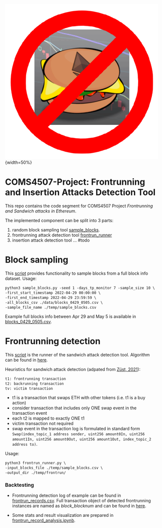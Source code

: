 
![test](./static/sandwich_attack_banned.png){width=50%}

# COMS4507-Project: Frontrunning and Insertion Attacks Detection Tool
 This repo contains the code segment for COMS4507 Project *Frontrunning and Sandwich attacks in Ethereum*.
 
The implemented component can be split into 3 parts:
1. random block sampling tool [sample_blocks](./sample_blocks.py).
2. frontrunning attack detection tool [frontrun_runner](./frontrun_runner.py)
3. insertion attack detection tool ... #todo



# Block sampling
This [script](./sample_blocks.py) provides functionality to sample blocks from a full block info dataset.
Usage:

```shell
python3 sample_blocks.py -seed 1 -days_tp_monitor 7 -sample_size 10 \
-first_start_timestamp 2022-04-29 00:00:00 \
-first_end_timestamp 2022-04-29 23:59:59 \
-all_blocks_csv ./data/blocks_0429_0505.csv \
-sample_file_name ./temp/sample_blocks.csv
```
Example full blocks info between Apr 29 and May 5 is available in [blocks_0429_0505.csv](./data/blocks_0429_0505.csv).



# Frontrunning detection
This [script](./frontrun_runner.py) is the runner of the sandwich attack detection tool.
Algorithm can be found in [here](./utils/frontrun_algorithm.py).


Heuristics for sandwich attack detection (adpated from [Züst, 2021](https://pub.tik.ee.ethz.ch/students/2021-FS/BA-2021-07.pdf)):
```
t1: frontrunning transaction
t2: backrunning transaction
tv: victim transaction
```

- t1 is a transaction that swaps ETH with other tokens (i.e. t1 is a buy action)
- consider transaction that includes only ONE swap event in the transaction event
- each t2 is mapped to exactly ONE t1
- victim transaction not required
- swap event in the transaction log is formulated in standard form `Swap(index_topic_1 address sender, uint256 amount0In, uint256 amount1In,
         uint256 amount0Out, uint256 amount1Out, index_topic_2 address to)`.

Usage:

```shell
python3 frontrun_runner.py \
-input_blocks_file ./temp/sample_blocks.csv \
-output_dir ./temp/frontrun/
```

### Backtesting
- Frontrunning detection log of example can be found in [frontrun_records.csv](./temp/frontrun/frontrun_records.csv).
Full transaction object of detected frontrunning instances are named as *block_blocknum* and can be found in [here](./temp/frontrun/).

- Some stats and result visualization are prepared in [frontrun_record_analysis.ipynb](./frontrun_record_analysis.ipynb).

